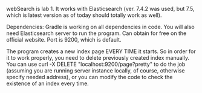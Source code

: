 webSearch is lab 1. It works with Elasticsearch (ver. 7.4.2 was used, but 7.5, which is latest version as of today should totally work as well).

Dependencies: Gradle is working on all dependencies in code. You will also need Elasticsearch server to run the program. Can obtain for free on the official website. Port is 9200, which is default.

The program creates a new index page EVERY TIME it starts. So in order for it to work properly, you need to delete previously created index manually. You can use curl -X DELETE "localhost:9200/page?pretty" to do the job (assuming you are running server instance locally, of course, otherwise specify needed address), or you can modify the code to check the existence of an index every time.
